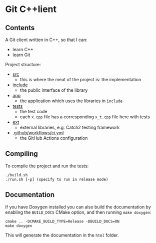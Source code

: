 # Git C++lient

## Contents

A Git client written in C++, so that I can:
- learn C++
- learn Git

Project structure:

- [src](src)
  - this is where the meat of the project is: the implementation
- [include](include)
  - the public interface of the library
- [app](app)
  - the application which uses the libraries in `include`
- [tests](tests)
  - the test code
  - each `x.cpp` file has a corresponding `x_t.cpp` file here with tests
- [ext](ext)
  - external libraries, e.g. Catch2 testing framework
- [.github/workflows/ci.yml](.github/workflows/ci.yml)
  - the GitHub Actions configuration

## Compiling

To compile the project and run the tests:

```
./build.sh
./run.sh [-p] (specify to run in release mode)
```

## Documentation

If you have Doxygen installed you can also build the documentation by enabling the `BUILD_DOCS` CMake option, and then running `make doxygen`:

```
cmake .. -DCMAKE_BUILD_TYPE=Release -DBUILD_DOCS=ON
make doxygen
```

This will generate the documentation in the `html` folder.
